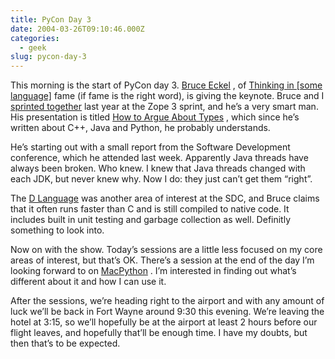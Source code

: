 ```yaml
---
title: PyCon Day 3
date: 2004-03-26T09:10:46.000Z
categories:
  - geek
slug: pycon-day-3
---
```

This morning is the start of PyCon day 3. [Bruce Eckel][1] , of [Thinking in [some language]][2]  fame (if fame is the right word), is giving the keynote. Bruce and I [sprinted together][3]  last year at the Zope 3 sprint, and he’s a very smart man. His presentation is titled [How to Argue About Types][4] , which since he’s written about C++, Java and Python, he probably understands.

He’s starting out with a small report from the Software Development conference, which he attended last week. Apparently Java threads have always been broken. Who knew. I knew that Java threads changed with each JDK, but never knew why. Now I do: they just can’t get them “right”.

The [D Language][5]  was another area of interest at the SDC, and Bruce claims that it often runs faster than C and is still compiled to native code. It includes built in unit testing and garbage collection as well. Definitly something to look into.

Now on with the show. Today’s sessions are a little less focused on my core areas of interest, but that’s OK. There’s a session at the end of the day I’m looking forward to on [MacPython][6] . I’m interested in finding out what’s different about it and how I can use it.

After the sessions, we’re heading right to the airport and with any amount of luck we’ll be back in Fort Wayne around 9:30 this evening. We’re leaving the hotel at 3:15, so we’ll hopefully be at the airport at least 2 hours before our flight leaves, and hopefully that’ll be enough time. I have my doubts, but then that’s to be expected.



 [1]: http://bruceeckel.com
 [2]: http://mindview.net/Books/TICPP/ThinkingInCPP2e.html
 [3]: http://www.mindview.net/WebLog/log-0003
 [4]: http://mindview.net/WebLog/log-0052
 [5]: http://digitalmars.com
 [6]: http://homepages.cwi.nl/~jack/macpython/
